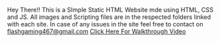 Hey There!!
This is a SImple Static HTML Website mde using HTML, CSS and JS. All images and Scripting files are in the respected folders linked with each site.
In case of any issues in the site feel free to contact on flashgaming467@gmail.com
<A href="https://drive.google.com/file/d/1CbhoL9gilCIA48Ia-fO1NO5h1aUtUskm/view?usp=drive_link"> Click Here For Walkthrough Video </a>
